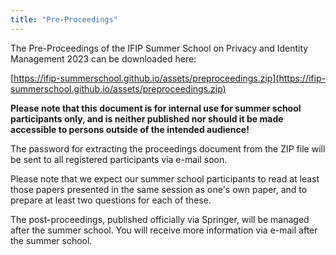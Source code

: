 ```yaml
---
title: "Pre-Proceedings"
---
```


The Pre-Proceedings of the IFIP Summer School on Privacy and Identity Management 2023 can be downloaded here:

[https://ifip-summerschool.github.io/assets/preproceedings.zip](https://ifip-summerschool.github.io/assets/preproceedings.zip)

**Please note that this document is for internal use for summer school participants only, and is neither published nor should it be made accessible to persons outside of the intended audience!**

The password for extracting the proceedings document from the ZIP file will be sent to all registered participants via e-mail soon.

Please note that we expect our summer school participants to read at least those papers presented in the same session as one's own paper, and to prepare at least two questions for each of these.

The post-proceedings, published officially via Springer, will be managed after the summer school. You will receive more information via e-mail after the summer school.
